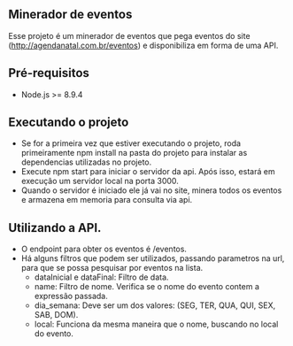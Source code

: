 ## Minerador de eventos

Esse projeto é um minerador de eventos que pega eventos do site (http://agendanatal.com.br/eventos) e disponibiliza em forma de uma API. 

## Pré-requisitos
- Node.js >= 8.9.4

## Executando o projeto
- Se for a primeira vez que estiver executando o projeto, roda primeiramente npm install na pasta do projeto para instalar as dependencias utilizadas no projeto.
- Execute npm start para iniciar o servidor da api. Após isso, estará em execução um servidor local na porta 3000.
- Quando o servidor é iniciado ele já vai no site, minera todos os eventos e armazena em memoria para consulta via api.

## Utilizando a API.
- O endpoint para obter os eventos é /eventos.
- Há alguns filtros que podem ser utilizados, passando parametros na url, para que se possa pesquisar por eventos na lista.
    - dataInicial e dataFinal: Filtro de data.
    - name: Filtro de nome. Verifica se o nome do evento contem a expressão passada.
    - dia_semana: Deve ser um dos valores: (SEG, TER, QUA, QUI, SEX, SAB, DOM).
    - local: Funciona da mesma maneira que o nome, buscando no local do evento.